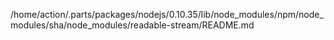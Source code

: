/home/action/.parts/packages/nodejs/0.10.35/lib/node_modules/npm/node_modules/sha/node_modules/readable-stream/README.md